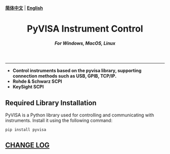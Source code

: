 [**简体中文**](README.md) | [**English**](README_en.md)

<div align="center">
 <h1>
 <strong>PyVISA Instrument Control</strong>
 </h1>
<h5>
  <strong>For Windows, MacOS, Linux</strong><br>
</h5>
</div><br>

___

- **Control instruments based on the pyvisa library, supporting connection methods such as USB, GPIB, TCP/IP.**
- **Rohde & Schwarz SCPI**
- **KeySight SCPI**


## Required Library Installation
PyVISA is a Python library used for controlling and communicating with instruments. Install it using the following command:

```
pip install pyvisa
```



## [CHANGE LOG](CHANGE_LOG.md)